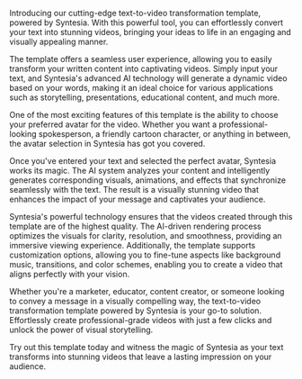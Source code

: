 Introducing our cutting-edge text-to-video transformation template, powered by Syntesia. With this powerful tool, you can effortlessly convert your text into stunning videos, bringing your ideas to life in an engaging and visually appealing manner.

The template offers a seamless user experience, allowing you to easily transform your written content into captivating videos. Simply input your text, and Syntesia's advanced AI technology will generate a dynamic video based on your words, making it an ideal choice for various applications such as storytelling, presentations, educational content, and much more.

One of the most exciting features of this template is the ability to choose your preferred avatar for the video. Whether you want a professional-looking spokesperson, a friendly cartoon character, or anything in between, the avatar selection in Syntesia has got you covered.

Once you've entered your text and selected the perfect avatar, Syntesia works its magic. The AI system analyzes your content and intelligently generates corresponding visuals, animations, and effects that synchronize seamlessly with the text. The result is a visually stunning video that enhances the impact of your message and captivates your audience.

Syntesia's powerful technology ensures that the videos created through this template are of the highest quality. The AI-driven rendering process optimizes the visuals for clarity, resolution, and smoothness, providing an immersive viewing experience. Additionally, the template supports customization options, allowing you to fine-tune aspects like background music, transitions, and color schemes, enabling you to create a video that aligns perfectly with your vision.

Whether you're a marketer, educator, content creator, or someone looking to convey a message in a visually compelling way, the text-to-video transformation template powered by Syntesia is your go-to solution. Effortlessly create professional-grade videos with just a few clicks and unlock the power of visual storytelling.

Try out this template today and witness the magic of Syntesia as your text transforms into stunning videos that leave a lasting impression on your audience.
